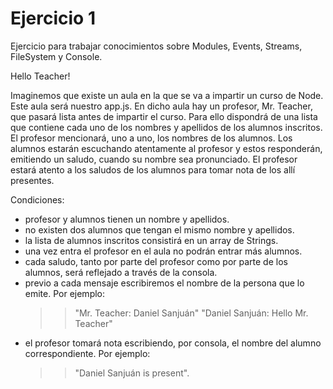 Ejercicio 1
==============

Ejercicio para trabajar conocimientos sobre Modules, Events, Streams, FileSystem y Console.

Hello Teacher!

Imaginemos que existe un aula en la que se va a impartir un curso de Node. Este aula será nuestro app.js. 
En dicho aula hay un profesor, Mr. Teacher, que pasará lista antes de impartir el curso. Para ello dispondrá de una lista que contiene cada uno de los nombres y apellidos de los alumnos inscritos. El profesor mencionará, uno a uno, los nombres de los alumnos. Los alumnos estarán escuchando atentamente al profesor y estos responderán, emitiendo un saludo, cuando su nombre sea pronunciado. El profesor estará atento a los saludos de los alumnos para tomar nota de los allí presentes.

Condiciones:
* profesor y alumnos tienen un nombre y apellidos.
* no existen dos alumnos que tengan el mismo nombre y apellidos.
* la lista de alumnos inscritos consistirá en un array de Strings.
* una vez entra el profesor en el aula no podrán entrar más alumnos.
* cada saludo, tanto por parte del profesor como por parte de los alumnos, será reflejado a través de la consola.
* previo a cada mensaje escribiremos el nombre de la persona que lo emite. Por ejemplo:
	>> "Mr. Teacher: Daniel Sanjuán"
	>> "Daniel Sanjuán: Hello Mr. Teacher"
* el profesor tomará nota escribiendo, por consola, el nombre del alumno correspondiente. Por ejemplo: 
	>> "Daniel Sanjuán is present".